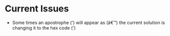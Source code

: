 # Current Issues
- Some times an apostrophe (') will appear as (â€™) the current solution is
changing it to the hex code (&#x27;)
